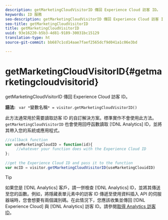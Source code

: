 ```yaml
---
description: getMarketingCloudVisitorID 傳回 Experience Cloud 訪客 ID。
keywords: ID 服務
seo-description: getMarketingCloudVisitorID 傳回 Experience Cloud 訪客 ID。
seo-title: getMarketingCloudVisitorID
title: getMarketingCloudVisitorID
uuid: 93e16220-b5b3-4d81-9189-30031bc15129
translation-type: ht
source-git-commit: bb687c1cd14aae7faef2565dcf9d041a1c06e3bd

---
```



# getMarketingCloudVisitorID{#getmarketingcloudvisitorid}

getMarketingCloudVisitorID 傳回 Experience Cloud 訪客 ID。

**語法:** ` var *`變數名稱`* = visitor.getMarketingCloudVisitorID()`

此方法通常用於需要讀取訪客 ID 的自訂解決方案。標準實作不會使用此方法。`getMarketingCloudVisitorID` 也會使用回呼函數讀取 [!DNL Analytics] ID，並將其帶入您的系統或應用程式。

```js
//callback function 
var useMarketingCloudID = function(id){ 
     //whatever your function does with the Experience Cloud ID 
}; 
 
//get the Experience Cloud ID and pass it to the function 
var mcID = visitor.getMarketingCloudVisitorID(useMarketingClouidID)
```

>[!TIP]
>
>如果您是 [!DNL Analytics] 客戶，請一併檢查 [!DNL Analytics] ID，並將其傳送至您的函數。例如，將隱藏表單元素中的訪客 ID 傳遞至使用資料插入 API 的伺服器端時，您會想要有兩個識別碼。在此情況下，您應該收集並傳回 [!DNL Experience Cloud] 與 [!DNL Analytics] 訪客 ID。請參閱[取得 Analytics 訪客 ID](../../mcvid-library/mcvid-get-set/mcvid-getanalyticsvisitorid.md)。


